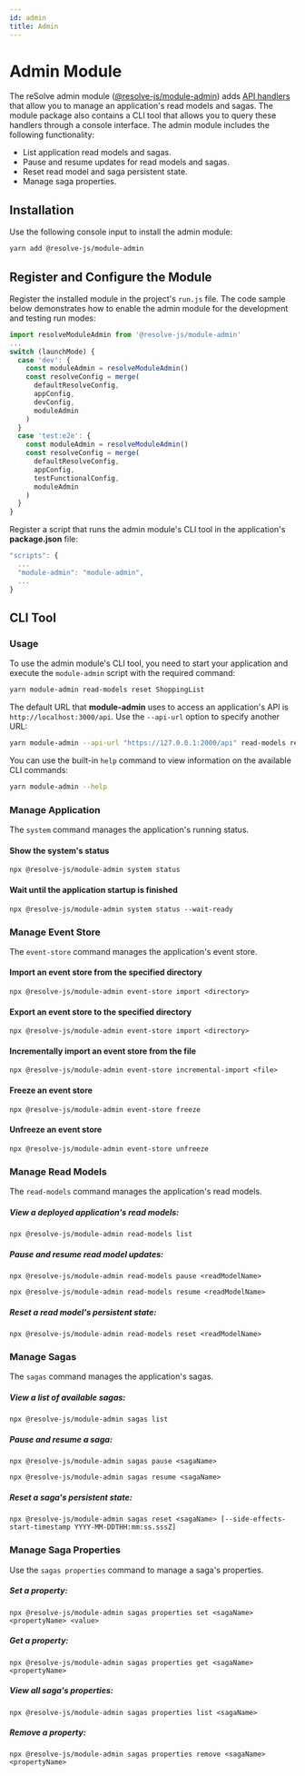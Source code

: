 ```yaml
---
id: admin
title: Admin
---
```


# Admin Module

The reSolve admin module ([@resolve-js/module-admin](https://www.npmjs.com/package/@resolve-js/module-admin)) adds [API handlers](../api-handlers.md) that allow you to manage an application's read models and sagas. The module package also contains a CLI tool that allows you to query these handlers through a console interface. The admin module includes the following functionality:

- List application read models and sagas.
- Pause and resume updates for read models and sagas.
- Reset read model and saga persistent state.
- Manage saga properties.

## Installation

Use the following console input to install the admin module:

```sh
yarn add @resolve-js/module-admin
```

## Register and Configure the Module

Register the installed module in the project's `run.js` file. The code sample below demonstrates how to enable the admin module for the development and testing run modes:

```js title="run.js"
import resolveModuleAdmin from '@resolve-js/module-admin'
...
switch (launchMode) {
  case 'dev': {
    const moduleAdmin = resolveModuleAdmin()
    const resolveConfig = merge(
      defaultResolveConfig,
      appConfig,
      devConfig,
      moduleAdmin
    )
  }
  case 'test:e2e': {
    const moduleAdmin = resolveModuleAdmin()
    const resolveConfig = merge(
      defaultResolveConfig,
      appConfig,
      testFunctionalConfig,
      moduleAdmin
    )
  }
}
```

Register a script that runs the admin module's CLI tool in the application's **package.json** file:

```js title="package.json"
"scripts": {
  ...
  "module-admin": "module-admin",
  ...
}
```

## CLI Tool

### Usage

To use the admin module's CLI tool, you need to start your application and execute the `module-admin` script with the required command:

```bash
yarn module-admin read-models reset ShoppingList
```

The default URL that **module-admin** uses to access an application's API is `http://localhost:3000/api`. Use the `--api-url` option to specify another URL:

```bash
yarn module-admin --api-url "https://127.0.0.1:2000/api" read-models reset ShoppingList
```

You can use the built-in `help` command to view information on the available CLI commands:

```bash
yarn module-admin --help
```

### Manage Application

The `system` command manages the application's running status.

#### Show the system's status

```
npx @resolve-js/module-admin system status
```

#### Wait until the application startup is finished

```
npx @resolve-js/module-admin system status --wait-ready
```

### Manage Event Store

The `event-store` command manages the application's event store.

#### Import an event store from the specified directory

```
npx @resolve-js/module-admin event-store import <directory>
```

#### Export an event store to the specified directory

```
npx @resolve-js/module-admin event-store import <directory>
```

#### Incrementally import an event store from the file

```
npx @resolve-js/module-admin event-store incremental-import <file>
```

#### Freeze an event store

```
npx @resolve-js/module-admin event-store freeze
```

#### Unfreeze an event store

```
npx @resolve-js/module-admin event-store unfreeze
```

### Manage Read Models

The `read-models` command manages the application's read models.

##### View a deployed application's read models:

```
npx @resolve-js/module-admin read-models list
```

##### Pause and resume read model updates:

```
npx @resolve-js/module-admin read-models pause <readModelName>
```

```
npx @resolve-js/module-admin read-models resume <readModelName>
```

##### Reset a read model's persistent state:

```
npx @resolve-js/module-admin read-models reset <readModelName>
```

### Manage Sagas

The `sagas` command manages the application's sagas.

##### View a list of available sagas:

```
npx @resolve-js/module-admin sagas list
```

##### Pause and resume a saga:

```
npx @resolve-js/module-admin sagas pause <sagaName>
```

```
npx @resolve-js/module-admin sagas resume <sagaName>
```

##### Reset a saga's persistent state:

```
npx @resolve-js/module-admin sagas reset <sagaName> [--side-effects-start-timestamp YYYY-MM-DDTHH:mm:ss.sssZ]
```

### Manage Saga Properties

Use the `sagas properties` command to manage a saga's properties.

##### Set a property:

```
npx @resolve-js/module-admin sagas properties set <sagaName> <propertyName> <value>
```

##### Get a property:

```
npx @resolve-js/module-admin sagas properties get <sagaName> <propertyName>
```

##### View all saga's properties:

```
npx @resolve-js/module-admin sagas properties list <sagaName>
```

##### Remove a property:

```
npx @resolve-js/module-admin sagas properties remove <sagaName> <propertyName>
```
